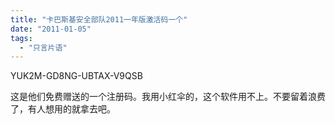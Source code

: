 ```yaml
---
title: "卡巴斯基安全部队2011一年版激活码一个"
date: "2011-01-05"
tags: 
  - "只言片语"
---
```


YUK2M-GD8NG-UBTAX-V9QSB

这是他们免费赠送的一个注册码。我用小红伞的，这个软件用不上。不要留着浪费了，有人想用的就拿去吧。
